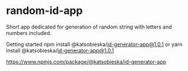 # random-id-app

Short app dedicated for generation of random string with letters and numbers included.

Getting started
npm install @katsobieska/id-generator-app@1.0.1 or
yarn install @katsobieska/id-generator-app@1.0.1


https://www.npmjs.com/package/@katsobieska/id-generator-app
